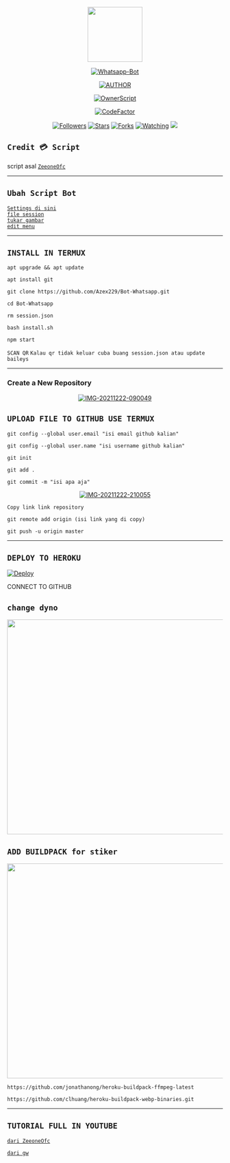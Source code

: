 
<p align="center">
<img src="https://avatars.githubusercontent.com/u/80237144?s=400&u=53c85565148ac8a74d4ac6ef9cc379a269c9c507&v=4" width="128" height="128"/>
</p>


<p align="center">
<a href="#"><img title="Whatsapp-Bot" src="https://img.shields.io/badge/Whatsapp Bot-green?colorA=%23ff0000&colorB=%23017e40&style=for-the-badge"></a>
</p>


<p align="center">
<a href="https://github.com/Azex229"><img title="AUTHOR" src="https://img.shields.io/badge/AUTHOR-AZEX229-yellow.svg?style=for-the-badge&logo=github"></a>
</p>

<p align="center">
<a href="https://github.com/ZeeoneOfc"><img title="OwnerScript" src="https://img.shields.io/badge/Owner-ZeeoneOfc-red.svg?style=for-the-badge&logo=github"></a>
</p>


<p align="center">
<a href="https://www.codefactor.io/repository/github/azex229/bot-whatsapp"><img src="https://www.codefactor.io/repository/github/azex229/bot-whatsapp/badge" alt="CodeFactor" /></a>
</p>


<p align="center">
<a href="https://github.com/Azex229/followers"><img title="Followers" src="https://img.shields.io/github/followers/azex229?color=blue&style=flat-square"></a>
<a href="https://github.com/Azex229/Bot-Whatsapp/stargazers/"><img title="Stars" src="https://img.shields.io/github/stars/Azex229/Bot-Whatsapp?color=red&style=flat-square"></a>
<a href="https://github.com/Azex229/Bot-Whatsapp/network/members"><img title="Forks" src="https://img.shields.io/github/forks/Azex229/Bot-Whatsapp?color=red&style=flat-square"></a>
<a href="https://github.com/Azex229/Bot-Whatsapp/watchers"><img title="Watching" src="https://img.shields.io/github/watchers/Azex229/Bot-Whatsapp?label=Watchers&color=blue&style=flat-square"></a>
<a href="https://hits.seeyoufarm.com"><img src="https://hits.seeyoufarm.com/api/count/incr/badge.svg?url=https%3A%2F%2Fgithub.com%2FAzex229%2FBot-Whatsapp&count_bg=%2379C83D&title_bg=%23555555&icon=whatsapp.svg&icon_color=%2329FF00&title=hits&edge_flat=false"/></a>
</p>


## ``Credit 💳 Script``
script asal [`ZeeoneOfc`](https://github.com/ZeeoneOfc)<br>

------


## ``Ubah Script Bot``


[`Settings di sini`](https://github.com/Azex229/Bot-Whatsapp/blob/master/settings.json)<br>
[`file session`](https://github.com/Azex229/Bot-Whatsapp/blob/master/session.json)<br>
[`tukar gambar`](https://github.com/Azex229/Bot-Whatsapp/tree/master/image)<br>
[`edit menu`](https://github.com/Azex229/Bot-Whatsapp/blob/master/menu/azex229.js)<br>



-------

## ``INSTALL IN TERMUX``

```
apt upgrade && apt update
```
```
apt install git
```
```
git clone https://github.com/Azex229/Bot-Whatsapp.git
```
```
cd Bot-Whatsapp
```
```
rm session.json
```
```
bash install.sh
```
```
npm start
```
``SCAN QR``
`Kalau qr tidak keluar cuba buang session.json atau update baileys`

------


### Create a New Repository

<p align="center">
<a href="https://github.com/new"><img src="https://i.ibb.co/0y05Lk9/IMG-20211222-090049.jpg" alt="IMG-20211222-090049" border="0"></a><br/>
</p>


## ``UPLOAD FILE TO GITHUB USE TERMUX``

```
git config --global user.email "isi email github kalian"
```
```
git config --global user.name "isi username github kalian"
```
```
git init
```
```
git add .
```
```
git commit -m "isi apa aja"
```
<p align="center">
<a href="https://github.com/?tab=repositories"><img src="https://i.ibb.co/p0TqLn3/IMG-20211222-210055.jpg" alt="IMG-20211222-210055" border="0"></a>
</p>

``Copy link link repository``

```
git remote add origin (isi link yang di copy) 
```
```
git push -u origin master
```

-----

## ``DEPLOY TO HEROKU``

[![Deploy](https://www.herokucdn.com/deploy/button.svg)](https://heroku.com/)

CONNECT TO GITHUB

## ``change dyno``

<p align="center">
<img src="https://i.ibb.co/TMbLDXq/IMG-20211226-125416.jpg" width="650" height="500"/>
</p> 

## `ADD BUILDPACK for stiker`

<p align="center">
<img src="https://i.ibb.co/649zBWB/IMG-20211226-125616.jpg" width="650" height="500"/>
</p> 

```
https://github.com/jonathanong/heroku-buildpack-ffmpeg-latest
```
```
https://github.com/clhuang/heroku-buildpack-webp-binaries.git
```

-------

## ```TUTORIAL FULL IN YOUTUBE```

[`dari ZeeoneOfc`](https://youtu.be/5HgB__wARjM)<br>

[`dari gw`](https://youtu.be/5HgB__wARjM)<br>

